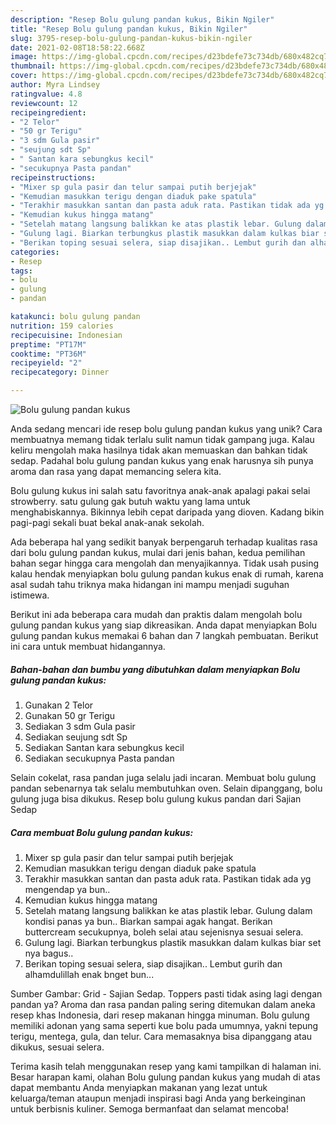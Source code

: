 ```yaml
---
description: "Resep Bolu gulung pandan kukus, Bikin Ngiler"
title: "Resep Bolu gulung pandan kukus, Bikin Ngiler"
slug: 3795-resep-bolu-gulung-pandan-kukus-bikin-ngiler
date: 2021-02-08T18:58:22.668Z
image: https://img-global.cpcdn.com/recipes/d23bdefe73c734db/680x482cq70/bolu-gulung-pandan-kukus-foto-resep-utama.jpg
thumbnail: https://img-global.cpcdn.com/recipes/d23bdefe73c734db/680x482cq70/bolu-gulung-pandan-kukus-foto-resep-utama.jpg
cover: https://img-global.cpcdn.com/recipes/d23bdefe73c734db/680x482cq70/bolu-gulung-pandan-kukus-foto-resep-utama.jpg
author: Myra Lindsey
ratingvalue: 4.8
reviewcount: 12
recipeingredient:
- "2 Telor"
- "50 gr Terigu"
- "3 sdm Gula pasir"
- "seujung sdt Sp"
- " Santan kara sebungkus kecil"
- "secukupnya Pasta pandan"
recipeinstructions:
- "Mixer sp gula pasir dan telur sampai putih berjejak"
- "Kemudian masukkan terigu dengan diaduk pake spatula"
- "Terakhir masukkan santan dan pasta aduk rata. Pastikan tidak ada yg mengendap ya bun.."
- "Kemudian kukus hingga matang"
- "Setelah matang langsung balikkan ke atas plastik lebar. Gulung dalam kondisi panas ya bun.. Biarkan sampai agak hangat. Berikan buttercream secukupnya, boleh selai atau sejenisnya sesuai selera."
- "Gulung lagi. Biarkan terbungkus plastik masukkan dalam kulkas biar set nya bagus.."
- "Berikan toping sesuai selera, siap disajikan.. Lembut gurih dan alhamdulillah enak bnget bun..."
categories:
- Resep
tags:
- bolu
- gulung
- pandan

katakunci: bolu gulung pandan 
nutrition: 159 calories
recipecuisine: Indonesian
preptime: "PT17M"
cooktime: "PT36M"
recipeyield: "2"
recipecategory: Dinner

---
```



![Bolu gulung pandan kukus](https://img-global.cpcdn.com/recipes/d23bdefe73c734db/680x482cq70/bolu-gulung-pandan-kukus-foto-resep-utama.jpg)

Anda sedang mencari ide resep bolu gulung pandan kukus yang unik? Cara membuatnya memang tidak terlalu sulit namun tidak gampang juga. Kalau keliru mengolah maka hasilnya tidak akan memuaskan dan bahkan tidak sedap. Padahal bolu gulung pandan kukus yang enak harusnya sih punya aroma dan rasa yang dapat memancing selera kita.

Bolu gulung kukus ini salah satu favoritnya anak-anak apalagi pakai selai strowberry. satu gulung gak butuh waktu yang lama untuk menghabiskannya. Bikinnya lebih cepat daripada yang dioven. Kadang bikin pagi-pagi sekali buat bekal anak-anak sekolah.

Ada beberapa hal yang sedikit banyak berpengaruh terhadap kualitas rasa dari bolu gulung pandan kukus, mulai dari jenis bahan, kedua pemilihan bahan segar hingga cara mengolah dan menyajikannya. Tidak usah pusing kalau hendak menyiapkan bolu gulung pandan kukus enak di rumah, karena asal sudah tahu triknya maka hidangan ini mampu menjadi suguhan istimewa.


Berikut ini ada beberapa cara mudah dan praktis dalam mengolah bolu gulung pandan kukus yang siap dikreasikan. Anda dapat menyiapkan Bolu gulung pandan kukus memakai 6 bahan dan 7 langkah pembuatan. Berikut ini cara untuk membuat hidangannya.

<!--inarticleads1-->

##### Bahan-bahan dan bumbu yang dibutuhkan dalam menyiapkan Bolu gulung pandan kukus:

1. Gunakan 2 Telor
1. Gunakan 50 gr Terigu
1. Sediakan 3 sdm Gula pasir
1. Sediakan seujung sdt Sp
1. Sediakan  Santan kara sebungkus kecil
1. Sediakan secukupnya Pasta pandan


Selain cokelat, rasa pandan juga selalu jadi incaran. Membuat bolu gulung pandan sebenarnya tak selalu membutuhkan oven. Selain dipanggang, bolu gulung juga bisa dikukus. Resep bolu gulung kukus pandan dari Sajian Sedap 

<!--inarticleads2-->

##### Cara membuat Bolu gulung pandan kukus:

1. Mixer sp gula pasir dan telur sampai putih berjejak
1. Kemudian masukkan terigu dengan diaduk pake spatula
1. Terakhir masukkan santan dan pasta aduk rata. Pastikan tidak ada yg mengendap ya bun..
1. Kemudian kukus hingga matang
1. Setelah matang langsung balikkan ke atas plastik lebar. Gulung dalam kondisi panas ya bun.. Biarkan sampai agak hangat. Berikan buttercream secukupnya, boleh selai atau sejenisnya sesuai selera.
1. Gulung lagi. Biarkan terbungkus plastik masukkan dalam kulkas biar set nya bagus..
1. Berikan toping sesuai selera, siap disajikan.. Lembut gurih dan alhamdulillah enak bnget bun...


Sumber Gambar: Grid - Sajian Sedap. Toppers pasti tidak asing lagi dengan pandan ya? Aroma dan rasa pandan paling sering ditemukan dalam aneka resep khas Indonesia, dari resep makanan hingga minuman. Bolu gulung memiliki adonan yang sama seperti kue bolu pada umumnya, yakni tepung terigu, mentega, gula, dan telur. Cara memasaknya bisa dipanggang atau dikukus, sesuai selera. 

Terima kasih telah menggunakan resep yang kami tampilkan di halaman ini. Besar harapan kami, olahan Bolu gulung pandan kukus yang mudah di atas dapat membantu Anda menyiapkan makanan yang lezat untuk keluarga/teman ataupun menjadi inspirasi bagi Anda yang berkeinginan untuk berbisnis kuliner. Semoga bermanfaat dan selamat mencoba!

